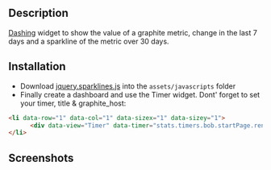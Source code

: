 ## Description

[Dashing](http://shopify.github.io/dashing/) widget to show the value of a graphite metric, change in the last 7 days and a sparkline of the metric over 30 days.

## Installation

- Download [jquery.sparklines.js](http://omnipotent.net/jquery.sparkline/#s-about) into the `assets/javascripts` folder
- Finally create a dashboard and use the Timer widget. Dont' forget to set your timer, title & graphite_host:

```html
<li data-row="1" data-col="1" data-sizex="1" data-sizey="1">
      <div data-view="Timer" data-timer="stats.timers.bob.startPage.rendered.mean" data-title="Campaign List" graphite_host="http://my.graphite.host" data-unit="ms"></div>
</li>
```

## Screenshots

